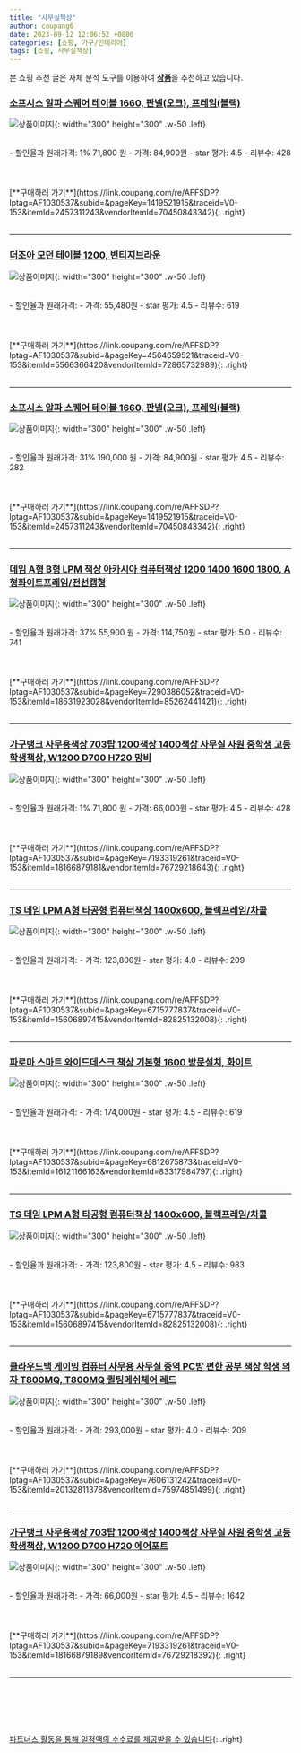 ```yaml
---
title: "사무실책상"
author: coupang6
date: 2023-09-12 12:06:52 +0800
categories: [쇼핑, 가구/인테리어]
tags: [쇼핑, 사무실책상]
---
```


본 쇼핑 추천 글은 자체 분석 도구를 이용하여 [**상품**](https://link.coupang.com/a/bao1ui)을 추천하고 있습니다.

### [소프시스 알파 스퀘어 테이블 1660, 판넬(오크), 프레임(블랙)](https://link.coupang.com/re/AFFSDP?lptag=AF1030537&subid=&pageKey=1419521915&traceid=V0-153&itemId=2457311243&vendorItemId=70450843342)

![상품이미지](https://thumbnail7.coupangcdn.com/thumbnails/remote/230x230ex/image/retail/images/2020/03/20/10/7/39a89241-9f78-474f-82e1-0b336d5ef1cf.jpg){: width="300" height="300" .w-50 .left}


<br>
- 할인율과 원래가격: 1%  71,800   원
- 가격: 84,900원
- star 평가: 4.5
- 리뷰수: 428
<br>
<br>
<br>
<br>
[**구매하러 가기**](https://link.coupang.com/re/AFFSDP?lptag=AF1030537&subid=&pageKey=1419521915&traceid=V0-153&itemId=2457311243&vendorItemId=70450843342){: .right}
<br>
<br>

---

### [더조아 모던 테이블 1200, 빈티지브라운](https://link.coupang.com/re/AFFSDP?lptag=AF1030537&subid=&pageKey=4564659521&traceid=V0-153&itemId=5566366420&vendorItemId=72865732989)

![상품이미지](https://thumbnail10.coupangcdn.com/thumbnails/remote/230x230ex/image/rs_quotation_api/arlldxnf/b05bb45cc3e9463089840cb0d29ffd54.jpg){: width="300" height="300" .w-50 .left}


<br>
- 할인율과 원래가격: 
- 가격: 55,480원
- star 평가: 4.5
- 리뷰수: 619
<br>
<br>
<br>
<br>
[**구매하러 가기**](https://link.coupang.com/re/AFFSDP?lptag=AF1030537&subid=&pageKey=4564659521&traceid=V0-153&itemId=5566366420&vendorItemId=72865732989){: .right}
<br>
<br>

---

### [소프시스 알파 스퀘어 테이블 1660, 판넬(오크), 프레임(블랙)](https://link.coupang.com/re/AFFSDP?lptag=AF1030537&subid=&pageKey=1419521915&traceid=V0-153&itemId=2457311243&vendorItemId=70450843342)

![상품이미지](https://thumbnail7.coupangcdn.com/thumbnails/remote/230x230ex/image/retail/images/2020/03/20/10/7/39a89241-9f78-474f-82e1-0b336d5ef1cf.jpg){: width="300" height="300" .w-50 .left}


<br>
- 할인율과 원래가격: 31%  190,000   원
- 가격: 84,900원
- star 평가: 4.5
- 리뷰수: 282
<br>
<br>
<br>
<br>
[**구매하러 가기**](https://link.coupang.com/re/AFFSDP?lptag=AF1030537&subid=&pageKey=1419521915&traceid=V0-153&itemId=2457311243&vendorItemId=70450843342){: .right}
<br>
<br>

---

### [데임 A형 B형 LPM 책상 아카시아 컴퓨터책상 1200 1400 1600 1800, A형화이트프레임/전선캡형](https://link.coupang.com/re/AFFSDP?lptag=AF1030537&subid=&pageKey=7290386052&traceid=V0-153&itemId=18631923028&vendorItemId=85262441421)

![상품이미지](https://thumbnail9.coupangcdn.com/thumbnails/remote/230x230ex/image/vendor_inventory/34e5/fa02634ed97900b3b7e1b6e36aec1bf0cb648dda7d6f4d42d08b0a34543e.jpg){: width="300" height="300" .w-50 .left}


<br>
- 할인율과 원래가격: 37%  55,900   원
- 가격: 114,750원
- star 평가: 5.0
- 리뷰수: 741
<br>
<br>
<br>
<br>
[**구매하러 가기**](https://link.coupang.com/re/AFFSDP?lptag=AF1030537&subid=&pageKey=7290386052&traceid=V0-153&itemId=18631923028&vendorItemId=85262441421){: .right}
<br>
<br>

---

### [가구뱅크 사무용책상 703탑 1200책상 1400책상 사무실 사원 중학생 고등학생책상, W1200 D700 H720 망비](https://link.coupang.com/re/AFFSDP?lptag=AF1030537&subid=&pageKey=7193319261&traceid=V0-153&itemId=18166879181&vendorItemId=76729218643)

![상품이미지](https://thumbnail6.coupangcdn.com/thumbnails/remote/230x230ex/image/vendor_inventory/bf91/dbc8d595b47e17431c330185b7cbaad9716a25264a06a6a92dfaaf5804cc.jpg){: width="300" height="300" .w-50 .left}


<br>
- 할인율과 원래가격: 1%  71,800   원
- 가격: 66,000원
- star 평가: 4.5
- 리뷰수: 428
<br>
<br>
<br>
<br>
[**구매하러 가기**](https://link.coupang.com/re/AFFSDP?lptag=AF1030537&subid=&pageKey=7193319261&traceid=V0-153&itemId=18166879181&vendorItemId=76729218643){: .right}
<br>
<br>

---

### [TS 데임 LPM A형 타공형 컴퓨터책상 1400x600, 블랙프레임/차콜](https://link.coupang.com/re/AFFSDP?lptag=AF1030537&subid=&pageKey=6715777837&traceid=V0-153&itemId=15606897415&vendorItemId=82825132008)

![상품이미지](https://thumbnail10.coupangcdn.com/thumbnails/remote/230x230ex/image/vendor_inventory/dbdd/ffe1097ffc83f2cff7653526fe9d2511c15993af5cec2eb148475c99ddfc.jpg){: width="300" height="300" .w-50 .left}


<br>
- 할인율과 원래가격: 
- 가격: 123,800원
- star 평가: 4.0
- 리뷰수: 209
<br>
<br>
<br>
<br>
[**구매하러 가기**](https://link.coupang.com/re/AFFSDP?lptag=AF1030537&subid=&pageKey=6715777837&traceid=V0-153&itemId=15606897415&vendorItemId=82825132008){: .right}
<br>
<br>

---

### [파로마 스마트 와이드데스크 책상 기본형 1600 방문설치, 화이트](https://link.coupang.com/re/AFFSDP?lptag=AF1030537&subid=&pageKey=6812675873&traceid=V0-153&itemId=16121166163&vendorItemId=83317984797)

![상품이미지](https://thumbnail7.coupangcdn.com/thumbnails/remote/230x230ex/image/rs_quotation_api/h7t8occx/c9530655aa8a4310ad36b9511794e316.jpg){: width="300" height="300" .w-50 .left}


<br>
- 할인율과 원래가격: 
- 가격: 174,000원
- star 평가: 4.5
- 리뷰수: 619
<br>
<br>
<br>
<br>
[**구매하러 가기**](https://link.coupang.com/re/AFFSDP?lptag=AF1030537&subid=&pageKey=6812675873&traceid=V0-153&itemId=16121166163&vendorItemId=83317984797){: .right}
<br>
<br>

---

### [TS 데임 LPM A형 타공형 컴퓨터책상 1400x600, 블랙프레임/차콜](https://link.coupang.com/re/AFFSDP?lptag=AF1030537&subid=&pageKey=6715777837&traceid=V0-153&itemId=15606897415&vendorItemId=82825132008)

![상품이미지](https://thumbnail10.coupangcdn.com/thumbnails/remote/230x230ex/image/vendor_inventory/dbdd/ffe1097ffc83f2cff7653526fe9d2511c15993af5cec2eb148475c99ddfc.jpg){: width="300" height="300" .w-50 .left}


<br>
- 할인율과 원래가격: 
- 가격: 123,800원
- star 평가: 4.5
- 리뷰수: 983
<br>
<br>
<br>
<br>
[**구매하러 가기**](https://link.coupang.com/re/AFFSDP?lptag=AF1030537&subid=&pageKey=6715777837&traceid=V0-153&itemId=15606897415&vendorItemId=82825132008){: .right}
<br>
<br>

---

### [클라우드백 게이밍 컴퓨터 사무용 사무실 중역 PC방 편한 공부 책상 학생 의자 T800MQ, T800MQ 퀼팅메쉬체어 레드](https://link.coupang.com/re/AFFSDP?lptag=AF1030537&subid=&pageKey=7606131242&traceid=V0-153&itemId=20132811378&vendorItemId=75974851499)

![상품이미지](https://thumbnail9.coupangcdn.com/thumbnails/remote/230x230ex/image/vendor_inventory/818c/4a5f004fa73e5a0e64d5407b7f87ae2fdbe828ff3d53f81b765edf056cf3.jpg){: width="300" height="300" .w-50 .left}


<br>
- 할인율과 원래가격: 
- 가격: 293,000원
- star 평가: 4.0
- 리뷰수: 209
<br>
<br>
<br>
<br>
[**구매하러 가기**](https://link.coupang.com/re/AFFSDP?lptag=AF1030537&subid=&pageKey=7606131242&traceid=V0-153&itemId=20132811378&vendorItemId=75974851499){: .right}
<br>
<br>

---

### [가구뱅크 사무용책상 703탑 1200책상 1400책상 사무실 사원 중학생 고등학생책상, W1200 D700 H720 에어포트](https://link.coupang.com/re/AFFSDP?lptag=AF1030537&subid=&pageKey=7193319261&traceid=V0-153&itemId=18166879189&vendorItemId=76729218392)

![상품이미지](https://thumbnail7.coupangcdn.com/thumbnails/remote/230x230ex/image/vendor_inventory/4760/d1aef16663126308908e10241c6d881585305144a794b14bd7d12a1bfb34.jpg){: width="300" height="300" .w-50 .left}


<br>
- 할인율과 원래가격: 
- 가격: 66,000원
- star 평가: 4.5
- 리뷰수: 1642
<br>
<br>
<br>
<br>
[**구매하러 가기**](https://link.coupang.com/re/AFFSDP?lptag=AF1030537&subid=&pageKey=7193319261&traceid=V0-153&itemId=18166879189&vendorItemId=76729218392){: .right}
<br>
<br>

---
<br><br><br><br><br> [파트너스 활동을 통해 일정액의 수수료를 제공받을 수 있습니다](https://link.coupang.com/a/bao1ui){: .right}